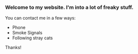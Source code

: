 <!--

    Everything you put in this file will be displayed on the "Contact Me"
    page.  Go crazy!

-->

### Welcome to my website.  I'm into a lot of freaky stuff.

You can contact me in a few ways:

* Phone
* Smoke Signals
* Following stray cats

Thanks!